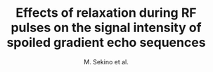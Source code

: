 ---
cat: ciel
subcat: neurophysics
bestof: false
author: M. Sekino et al.
title: Effects of relaxation during RF pulses on the signal intensity of spoiled gradient echo sequences
year: 2009
type: misc
---